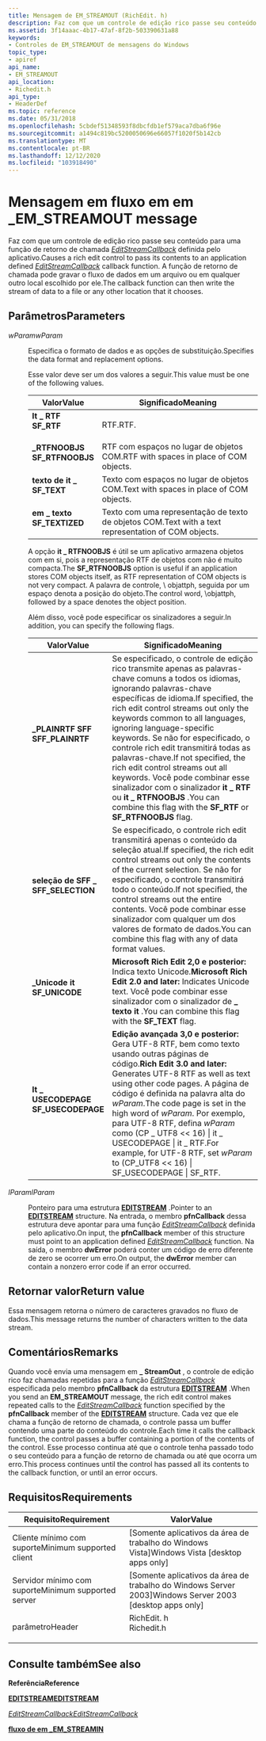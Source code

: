 ```yaml
---
title: Mensagem de EM_STREAMOUT (RichEdit. h)
description: Faz com que um controle de edição rico passe seu conteúdo para uma função de retorno de chamada EditStreamCallback do aplicativo \ 8211; definida. A função de retorno de chamada pode gravar o fluxo de dados em um arquivo ou em qualquer outro local escolhido por ele.
ms.assetid: 3f14aaac-4b17-47af-8f2b-503390631a88
keywords:
- Controles de EM_STREAMOUT de mensagens do Windows
topic_type:
- apiref
api_name:
- EM_STREAMOUT
api_location:
- Richedit.h
api_type:
- HeaderDef
ms.topic: reference
ms.date: 05/31/2018
ms.openlocfilehash: 5cbdef51348593f8dbcfdb1ef579aca7dba6f96e
ms.sourcegitcommit: a1494c819bc5200050696e66057f1020f5b142cb
ms.translationtype: MT
ms.contentlocale: pt-BR
ms.lasthandoff: 12/12/2020
ms.locfileid: "103918490"
---
```

# <a name="em_streamout-message"></a><span data-ttu-id="bd278-105">Mensagem em fluxo em em \_</span><span class="sxs-lookup"><span data-stu-id="bd278-105">EM\_STREAMOUT message</span></span>

<span data-ttu-id="bd278-106">Faz com que um controle de edição rico passe seu conteúdo para uma função de retorno de chamada [*EditStreamCallback*](/windows/desktop/api/Richedit/nc-richedit-editstreamcallback) definida pelo aplicativo.</span><span class="sxs-lookup"><span data-stu-id="bd278-106">Causes a rich edit control to pass its contents to an application defined [*EditStreamCallback*](/windows/desktop/api/Richedit/nc-richedit-editstreamcallback) callback function.</span></span> <span data-ttu-id="bd278-107">A função de retorno de chamada pode gravar o fluxo de dados em um arquivo ou em qualquer outro local escolhido por ele.</span><span class="sxs-lookup"><span data-stu-id="bd278-107">The callback function can then write the stream of data to a file or any other location that it chooses.</span></span>

## <a name="parameters"></a><span data-ttu-id="bd278-108">Parâmetros</span><span class="sxs-lookup"><span data-stu-id="bd278-108">Parameters</span></span>

<dl> <dt>

<span data-ttu-id="bd278-109">*wParam*</span><span class="sxs-lookup"><span data-stu-id="bd278-109">*wParam*</span></span> 
</dt> <dd>

<span data-ttu-id="bd278-110">Especifica o formato de dados e as opções de substituição.</span><span class="sxs-lookup"><span data-stu-id="bd278-110">Specifies the data format and replacement options.</span></span>

<span data-ttu-id="bd278-111">Esse valor deve ser um dos valores a seguir.</span><span class="sxs-lookup"><span data-stu-id="bd278-111">This value must be one of the following values.</span></span>



| <span data-ttu-id="bd278-112">Valor</span><span class="sxs-lookup"><span data-stu-id="bd278-112">Value</span></span>                                                                                                                                                      | <span data-ttu-id="bd278-113">Significado</span><span class="sxs-lookup"><span data-stu-id="bd278-113">Meaning</span></span>                                                    |
|------------------------------------------------------------------------------------------------------------------------------------------------------------|------------------------------------------------------------|
| <span id="SF_RTF"></span><span id="sf_rtf"></span><dl> <span data-ttu-id="bd278-114"><dt>**It \_ RTF**</dt></span><span class="sxs-lookup"><span data-stu-id="bd278-114"><dt>**SF\_RTF**</dt></span></span> </dl>                   | <span data-ttu-id="bd278-115">RTF.</span><span class="sxs-lookup"><span data-stu-id="bd278-115">RTF.</span></span><br/>                                            |
| <span id="SF_RTFNOOBJS"></span><span id="sf_rtfnoobjs"></span><dl> <span data-ttu-id="bd278-116"><dt>**\_RTFNOOBJS**</dt></span><span class="sxs-lookup"><span data-stu-id="bd278-116"><dt>**SF\_RTFNOOBJS**</dt></span></span> </dl> | <span data-ttu-id="bd278-117">RTF com espaços no lugar de objetos COM.</span><span class="sxs-lookup"><span data-stu-id="bd278-117">RTF with spaces in place of COM objects.</span></span><br/>        |
| <span id="SF_TEXT"></span><span id="sf_text"></span><dl> <span data-ttu-id="bd278-118"><dt>**texto de it \_**</dt></span><span class="sxs-lookup"><span data-stu-id="bd278-118"><dt>**SF\_TEXT**</dt></span></span> </dl>                | <span data-ttu-id="bd278-119">Texto com espaços no lugar de objetos COM.</span><span class="sxs-lookup"><span data-stu-id="bd278-119">Text with spaces in place of COM objects.</span></span><br/>       |
| <span id="SF_TEXTIZED"></span><span id="sf_textized"></span><dl> <span data-ttu-id="bd278-120"><dt>**em \_ texto**</dt></span><span class="sxs-lookup"><span data-stu-id="bd278-120"><dt>**SF\_TEXTIZED**</dt></span></span> </dl>    | <span data-ttu-id="bd278-121">Texto com uma representação de texto de objetos COM.</span><span class="sxs-lookup"><span data-stu-id="bd278-121">Text with a text representation of COM objects.</span></span><br/> |



 

<span data-ttu-id="bd278-122">A opção **it \_ RTFNOOBJS** é útil se um aplicativo armazena objetos com em si, pois a representação RTF de objetos com não é muito compacta.</span><span class="sxs-lookup"><span data-stu-id="bd278-122">The **SF\_RTFNOOBJS** option is useful if an application stores COM objects itself, as RTF representation of COM objects is not very compact.</span></span> <span data-ttu-id="bd278-123">A palavra de controle, \\ objattph, seguida por um espaço denota a posição do objeto.</span><span class="sxs-lookup"><span data-stu-id="bd278-123">The control word, \\objattph, followed by a space denotes the object position.</span></span>

<span data-ttu-id="bd278-124">Além disso, você pode especificar os sinalizadores a seguir.</span><span class="sxs-lookup"><span data-stu-id="bd278-124">In addition, you can specify the following flags.</span></span>



| <span data-ttu-id="bd278-125">Valor</span><span class="sxs-lookup"><span data-stu-id="bd278-125">Value</span></span>                                                                                                                                                            | <span data-ttu-id="bd278-126">Significado</span><span class="sxs-lookup"><span data-stu-id="bd278-126">Meaning</span></span>                                                                                                                                                                                                                                                                                |
|------------------------------------------------------------------------------------------------------------------------------------------------------------------|----------------------------------------------------------------------------------------------------------------------------------------------------------------------------------------------------------------------------------------------------------------------------------------|
| <span id="SFF_PLAINRTF"></span><span id="sff_plainrtf"></span><dl> <span data-ttu-id="bd278-127"><dt>**\_PLAINRTF SFF**</dt></span><span class="sxs-lookup"><span data-stu-id="bd278-127"><dt>**SFF\_PLAINRTF**</dt></span></span> </dl>       | <span data-ttu-id="bd278-128">Se especificado, o controle de edição rico transmite apenas as palavras-chave comuns a todos os idiomas, ignorando palavras-chave específicas de idioma.</span><span class="sxs-lookup"><span data-stu-id="bd278-128">If specified, the rich edit control streams out only the keywords common to all languages, ignoring language-specific keywords.</span></span> <span data-ttu-id="bd278-129">Se não for especificado, o controle rich edit transmitirá todas as palavras-chave.</span><span class="sxs-lookup"><span data-stu-id="bd278-129">If not specified, the rich edit control streams out all keywords.</span></span> <span data-ttu-id="bd278-130">Você pode combinar esse sinalizador com o sinalizador **it \_ RTF** ou **it \_ RTFNOOBJS** .</span><span class="sxs-lookup"><span data-stu-id="bd278-130">You can combine this flag with the **SF\_RTF** or **SF\_RTFNOOBJS** flag.</span></span><br/> |
| <span id="SFF_SELECTION"></span><span id="sff_selection"></span><dl> <span data-ttu-id="bd278-131"><dt>**seleção de SFF \_**</dt></span><span class="sxs-lookup"><span data-stu-id="bd278-131"><dt>**SFF\_SELECTION**</dt></span></span> </dl>    | <span data-ttu-id="bd278-132">Se especificado, o controle rich edit transmitirá apenas o conteúdo da seleção atual.</span><span class="sxs-lookup"><span data-stu-id="bd278-132">If specified, the rich edit control streams out only the contents of the current selection.</span></span> <span data-ttu-id="bd278-133">Se não for especificado, o controle transmitirá todo o conteúdo.</span><span class="sxs-lookup"><span data-stu-id="bd278-133">If not specified, the control streams out the entire contents.</span></span> <span data-ttu-id="bd278-134">Você pode combinar esse sinalizador com qualquer um dos valores de formato de dados.</span><span class="sxs-lookup"><span data-stu-id="bd278-134">You can combine this flag with any of data format values.</span></span><br/>                                                        |
| <span id="SF_UNICODE"></span><span id="sf_unicode"></span><dl> <span data-ttu-id="bd278-135"><dt>**\_Unicode it**</dt></span><span class="sxs-lookup"><span data-stu-id="bd278-135"><dt>**SF\_UNICODE**</dt></span></span> </dl>             | <span data-ttu-id="bd278-136">**Microsoft Rich Edit 2,0 e posterior:** Indica texto Unicode.</span><span class="sxs-lookup"><span data-stu-id="bd278-136">**Microsoft Rich Edit 2.0 and later:** Indicates Unicode text.</span></span> <span data-ttu-id="bd278-137">Você pode combinar esse sinalizador com o sinalizador de **\_ texto it** .</span><span class="sxs-lookup"><span data-stu-id="bd278-137">You can combine this flag with the **SF\_TEXT** flag.</span></span><br/>                                                                                                                                                        |
| <span id="SF_USECODEPAGE"></span><span id="sf_usecodepage"></span><dl> <span data-ttu-id="bd278-138"><dt>**It \_ USECODEPAGE**</dt></span><span class="sxs-lookup"><span data-stu-id="bd278-138"><dt>**SF\_USECODEPAGE**</dt></span></span> </dl> | <span data-ttu-id="bd278-139">**Edição avançada 3,0 e posterior:** Gera UTF-8 RTF, bem como texto usando outras páginas de código.</span><span class="sxs-lookup"><span data-stu-id="bd278-139">**Rich Edit 3.0 and later:** Generates UTF-8 RTF as well as text using other code pages.</span></span> <span data-ttu-id="bd278-140">A página de código é definida na palavra alta do *wParam*.</span><span class="sxs-lookup"><span data-stu-id="bd278-140">The code page is set in the high word of *wParam*.</span></span> <span data-ttu-id="bd278-141">Por exemplo, para UTF-8 RTF, defina *wParam* como (CP \_ UTF8 << 16) \| it \_ USECODEPAGE \| it \_ RTF.</span><span class="sxs-lookup"><span data-stu-id="bd278-141">For example, for UTF-8 RTF, set *wParam* to (CP\_UTF8 << 16) \| SF\_USECODEPAGE \| SF\_RTF.</span></span><br/>                               |



 

</dd> <dt>

<span data-ttu-id="bd278-142">*lParam*</span><span class="sxs-lookup"><span data-stu-id="bd278-142">*lParam*</span></span> 
</dt> <dd>

<span data-ttu-id="bd278-143">Ponteiro para uma estrutura [**EDITSTREAM**](/windows/desktop/api/Richedit/ns-richedit-editstream) .</span><span class="sxs-lookup"><span data-stu-id="bd278-143">Pointer to an [**EDITSTREAM**](/windows/desktop/api/Richedit/ns-richedit-editstream) structure.</span></span> <span data-ttu-id="bd278-144">Na entrada, o membro **pfnCallback** dessa estrutura deve apontar para uma função [*EditStreamCallback*](/windows/desktop/api/Richedit/nc-richedit-editstreamcallback) definida pelo aplicativo.</span><span class="sxs-lookup"><span data-stu-id="bd278-144">On input, the **pfnCallback** member of this structure must point to an application defined [*EditStreamCallback*](/windows/desktop/api/Richedit/nc-richedit-editstreamcallback) function.</span></span> <span data-ttu-id="bd278-145">Na saída, o membro **dwError** poderá conter um código de erro diferente de zero se ocorrer um erro.</span><span class="sxs-lookup"><span data-stu-id="bd278-145">On output, the **dwError** member can contain a nonzero error code if an error occurred.</span></span>

</dd> </dl>

## <a name="return-value"></a><span data-ttu-id="bd278-146">Retornar valor</span><span class="sxs-lookup"><span data-stu-id="bd278-146">Return value</span></span>

<span data-ttu-id="bd278-147">Essa mensagem retorna o número de caracteres gravados no fluxo de dados.</span><span class="sxs-lookup"><span data-stu-id="bd278-147">This message returns the number of characters written to the data stream.</span></span>

## <a name="remarks"></a><span data-ttu-id="bd278-148">Comentários</span><span class="sxs-lookup"><span data-stu-id="bd278-148">Remarks</span></span>

<span data-ttu-id="bd278-149">Quando você envia uma mensagem em **\_ StreamOut** , o controle de edição rico faz chamadas repetidas para a função [*EditStreamCallback*](/windows/desktop/api/Richedit/nc-richedit-editstreamcallback) especificada pelo membro **pfnCallback** da estrutura [**EDITSTREAM**](/windows/desktop/api/Richedit/ns-richedit-editstream) .</span><span class="sxs-lookup"><span data-stu-id="bd278-149">When you send an **EM\_STREAMOUT** message, the rich edit control makes repeated calls to the [*EditStreamCallback*](/windows/desktop/api/Richedit/nc-richedit-editstreamcallback) function specified by the **pfnCallback** member of the [**EDITSTREAM**](/windows/desktop/api/Richedit/ns-richedit-editstream) structure.</span></span> <span data-ttu-id="bd278-150">Cada vez que ele chama a função de retorno de chamada, o controle passa um buffer contendo uma parte do conteúdo do controle.</span><span class="sxs-lookup"><span data-stu-id="bd278-150">Each time it calls the callback function, the control passes a buffer containing a portion of the contents of the control.</span></span> <span data-ttu-id="bd278-151">Esse processo continua até que o controle tenha passado todo o seu conteúdo para a função de retorno de chamada ou até que ocorra um erro.</span><span class="sxs-lookup"><span data-stu-id="bd278-151">This process continues until the control has passed all its contents to the callback function, or until an error occurs.</span></span>

## <a name="requirements"></a><span data-ttu-id="bd278-152">Requisitos</span><span class="sxs-lookup"><span data-stu-id="bd278-152">Requirements</span></span>



| <span data-ttu-id="bd278-153">Requisito</span><span class="sxs-lookup"><span data-stu-id="bd278-153">Requirement</span></span> | <span data-ttu-id="bd278-154">Valor</span><span class="sxs-lookup"><span data-stu-id="bd278-154">Value</span></span> |
|-------------------------------------|---------------------------------------------------------------------------------------|
| <span data-ttu-id="bd278-155">Cliente mínimo com suporte</span><span class="sxs-lookup"><span data-stu-id="bd278-155">Minimum supported client</span></span><br/> | <span data-ttu-id="bd278-156">\[Somente aplicativos da área de trabalho do Windows Vista\]</span><span class="sxs-lookup"><span data-stu-id="bd278-156">Windows Vista \[desktop apps only\]</span></span><br/>                                        |
| <span data-ttu-id="bd278-157">Servidor mínimo com suporte</span><span class="sxs-lookup"><span data-stu-id="bd278-157">Minimum supported server</span></span><br/> | <span data-ttu-id="bd278-158">\[Somente aplicativos da área de trabalho do Windows Server 2003\]</span><span class="sxs-lookup"><span data-stu-id="bd278-158">Windows Server 2003 \[desktop apps only\]</span></span><br/>                                  |
| <span data-ttu-id="bd278-159">parâmetro</span><span class="sxs-lookup"><span data-stu-id="bd278-159">Header</span></span><br/>                   | <dl> <span data-ttu-id="bd278-160"><dt>RichEdit. h</dt></span><span class="sxs-lookup"><span data-stu-id="bd278-160"><dt>Richedit.h</dt></span></span> </dl> |



## <a name="see-also"></a><span data-ttu-id="bd278-161">Consulte também</span><span class="sxs-lookup"><span data-stu-id="bd278-161">See also</span></span>

<dl> <dt>

<span data-ttu-id="bd278-162">**Referência**</span><span class="sxs-lookup"><span data-stu-id="bd278-162">**Reference**</span></span>
</dt> <dt>

[<span data-ttu-id="bd278-163">**EDITSTREAM**</span><span class="sxs-lookup"><span data-stu-id="bd278-163">**EDITSTREAM**</span></span>](/windows/desktop/api/Richedit/ns-richedit-editstream)
</dt> <dt>

[<span data-ttu-id="bd278-164">*EditStreamCallback*</span><span class="sxs-lookup"><span data-stu-id="bd278-164">*EditStreamCallback*</span></span>](/windows/desktop/api/Richedit/nc-richedit-editstreamcallback)
</dt> <dt>

[<span data-ttu-id="bd278-165">**fluxo de em \_**</span><span class="sxs-lookup"><span data-stu-id="bd278-165">**EM\_STREAMIN**</span></span>](em-streamin.md)
</dt> </dl>

 

 





